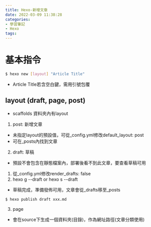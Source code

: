 ```yaml
---
title: Hexo-新增文章
date: 2022-03-09 11:38:28
categories: 
- 學習筆記
- Hexo
tags:
---
```


# 基本指令
``` bash
$ hexo new [layout] "Article Title"
```
- Article Title若含空白鍵，需用引號包覆

## layout (draft, page, post)
- scaffolds 資料夾內有layout
1. post: 新增文章
- 未指定layout的預設值，可從_config.yml修改default_layout: post
- 可在_posts內找到文章

2. draft: 草稿
- 預設不會包含在靜態檔案內，部署後看不到此文章，要查看草稿可用
1. 從_config.yml修改render_drafts: false
2. hexo g --draft or hexo s --draft
- 草稿完成，準備發佈可用，文章會從_drafts移至_posts
``` bash
$ hexo publish draft xxx.md
```

3. page
- 會在source下生成一個資料夾(目錄)，作為網址路徑(文章分類使用)
